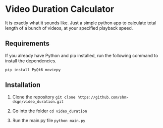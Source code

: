 # Video Duration Calculator

It is exactly what it sounds like. Just a simple python app to calculate total length of a bunch of videos, at your specified playback speed.

## Requirements

If you already have Python and pip installed, run the following command to install the dependencies.
```
pip install PyQt6 moviepy
```
## Installation

1. Clone the repository
   ``` git clone https://github.com/shm-dsgn/video_duration.git ```

2. Go into the folder
   ``` cd video_duration ```

3. Run the main.py file
   ``` python main.py ```